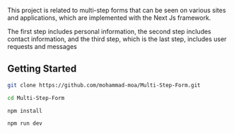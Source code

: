This project is related to multi-step forms that can be seen on various sites and applications, which are implemented with the Next Js framework.

The first step includes personal information, the second step includes contact information, and the third step, which is the last step, includes user requests and messages

## Getting Started

```bash
git clone https://github.com/mohammad-moa/Multi-Step-Form.git

cd Multi-Step-Form

npm install

npm run dev
```

